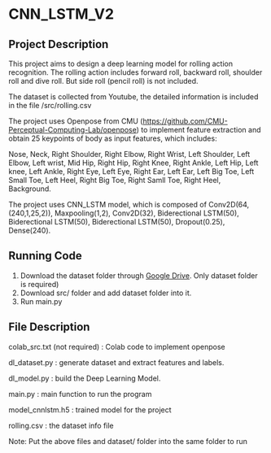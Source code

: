 # CNN_LSTM_V2

Project Description
-------------
This project aims to design a deep learning model for rolling action recognition. The rolling action includes forward roll, backward roll, shoulder roll and dive roll. But side roll (pencil roll) is not included.

The dataset is collected from Youtube, the detailed information is included in the file /src/rolling.csv

The project uses Openpose from CMU (https://github.com/CMU-Perceptual-Computing-Lab/openpose) to implement feature extraction and obtain 25 keypoints of body as input features, which includes: 

Nose, Neck, Right Shoulder, Right Elbow, Right Wrist, Left Shoulder, Left Elbow, Left wrist, Mid Hip, Right Hip, Right Knee, Right Ankle, Left Hip, Left knee, Left Ankle, Right Eye, Left Eye, Right Ear, Left Ear, Left Big Toe, Left Small Toe, Left Heel, Right Big Toe, Right Samll Toe, Right Heel, Background.  

The project uses CNN_LSTM model, which is composed of Conv2D(64,(240,1,25,2)), Maxpooling(1,2), Conv2D(32), Biderectional LSTM(50), Biderectional LSTM(50), Biderectional LSTM(50), Dropout(0.25), Dense(240).

Running Code
-------------
1. Download the dataset folder through [Google Drive](https://drive.google.com/open?id=1D2bJ9HLYt08NxpOj2HgoqJ2RpJXN_DZ_). Only dataset folder is required)
2. Download src/ folder and add dataset folder into it.
3. Run main.py

File Description
-------------
colab_src.txt (not required) : Colab code to implement openpose

dl_dataset.py : generate dataset and extract features and labels.

dl_model.py  : build the Deep Learning Model.

main.py : main function to run the program

model_cnnlstm.h5  : trained model for the project

rolling.csv : the dataset info file

Note: Put the above files and dataset/ folder into the same folder to run
